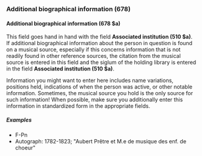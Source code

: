 ### Additional biographical information (678)

#### Additional biographical information (678 $a)
This field goes hand in hand with the field **Associated institution (510 $a)**. If additional biographical information about the person in question is found on a musical source, especially if this concerns information that is not readily found in other reference sources, the citation from the musical source is entered in this field and the siglum of the holding library is entered in the field **Associated institution (510 $a)**.

Information you might want to enter here includes name variations, positions held, indications of when the person was active, or other notable information. Sometimes, the musical source you hold is the only source for such information! When possible, make sure you additionally enter this information in standardized form in the appropriate fields.

##### Examples
- F-Pn
- Autograph: 1782-1823; "Aubert Prêtre et M.e de musique des enf. de choeur"
